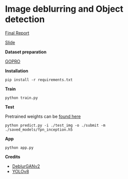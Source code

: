 # Image deblurring and Object detection

[Final Report](https://docs.google.com/document/d/1-79sE9ah7vkfS6oqgzo9WjPBTuuni2KV/edit?usp=sharing&ouid=116476892199540377722&rtpof=true&sd=true)

[Slide](https://www.canva.com/design/DAGar13pzj8/JkLyBy6hiA0hE2kxSGPgkQ/edit?ui=eyJIIjp7IkEiOnRydWV9fQ)

**Dataset preparation**

[GOPRO](https://drive.google.com/drive/folders/1LzC71JWgb-hX9UuGTHvpCv6cDxis4cIi?usp=drive_link)

**Installation**

```pip install -r requirements.txt```

**Train**

```python train.py```

**Test**

Pretrained weights can be [found here](https://drive.google.com/file/d/1VfDiGSq30GfcktYg5LqmbVOMQ3tBMoPn/view?usp=sharing)

```python predict.py -i ./test_img -o ./submit -m ./saved_models/fpn_inception.h5``` 

**App**

```python app.py ```

**Credits**

- [DeblurGANv2](https://github.com/VITA-Group/DeblurGANv2)
- [YOLOv8](https://docs.ultralytics.com/models/yolov8/)
